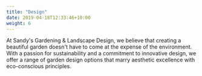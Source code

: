 ```yaml
---
title: "Design"
date: 2019-04-18T12:33:46+10:00
weight: 6
---
```


At Sandy's Gardening & Landscape Design, we believe that creating a beautiful garden doesn't have to come at the expense of the environment. With a passion for sustainability and a commitment to innovative design, we offer a range of garden design options that marry aesthetic excellence with eco-conscious principles.









